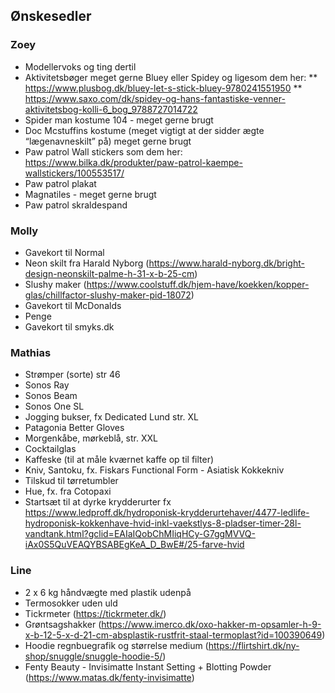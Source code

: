 ## Ønskesedler

### Zoey

* Modellervoks og ting dertil 
* Aktivitetsbøger meget gerne Bluey eller Spidey og ligesom dem her: 
** <https://www.plusbog.dk/bluey-let-s-stick-bluey-9780241551950>
** <https://www.saxo.com/dk/spidey-og-hans-fantastiske-venner-aktivitetsbog-kolli-6_bog_9788727014722>
* Spider man kostume 104 - meget gerne brugt 
* Doc Mcstuffins kostume (meget vigtigt at der sidder ægte “lægenavneskilt” på) meget gerne brugt 
* Paw patrol Wall stickers som dem her: <https://www.bilka.dk/produkter/paw-patrol-kaempe-wallstickers/100553517/>
* Paw patrol plakat
* Magnatiles - meget gerne brugt
* Paw patrol skraldespand 

### Molly

* Gavekort til Normal
* Neon skilt fra Harald Nyborg (<https://www.harald-nyborg.dk/bright-design-neonskilt-palme-h-31-x-b-25-cm>)
* Slushy maker (<https://www.coolstuff.dk/hjem-have/koekken/kopper-glas/chillfactor-slushy-maker-pid-18072>)
* Gavekort til McDonalds
* Penge
* Gavekort til smyks.dk

### Mathias

* Strømper (sorte) str 46
* Sonos Ray
* Sonos Beam
* Sonos One SL
* Jogging bukser, fx Dedicated Lund str. XL
* Patagonia Better Gloves
* Morgenkåbe, mørkeblå, str. XXL
* Cocktailglas
* Kaffeske (til at måle kværnet kaffe op til filter)
* Kniv, Santoku, fx. Fiskars Functional Form - Asiatisk Kokkekniv
* Tilskud til tørretumbler
* Hue, fx. fra Cotopaxi
* Startsæt til at dyrke krydderurter fx <https://www.ledproff.dk/hydroponisk-krydderurtehaver/4477-ledlife-hydroponisk-kokkenhave-hvid-inkl-vaekstlys-8-pladser-timer-28l-vandtank.html?gclid=EAIaIQobChMIiqHCy-G7ggMVVQ-iAx0S5QuVEAQYBSABEgKeA_D_BwE#/25-farve-hvid>

### Line

* 2 x 6 kg håndvægte med plastik udenpå
* Termosokker uden uld
* Tickrmeter (<https://tickrmeter.dk/>)
* Grøntsagshakker (<https://www.imerco.dk/oxo-hakker-m-opsamler-h-9-x-b-12-5-x-d-21-cm-absplastik-rustfrit-staal-termoplast?id=100390649>)
* Hoodie regnbuegrafik og størrelse medium (<https://flirtshirt.dk/ny-shop/snuggle/snuggle-hoodie-5/>)
* Fenty Beauty - Invisimatte Instant Setting + Blotting Powder (<https://www.matas.dk/fenty-invisimatte>)